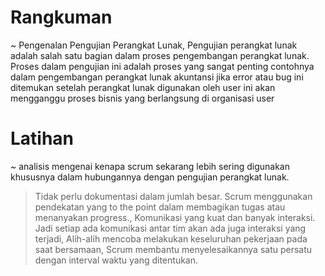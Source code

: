 # Rangkuman 
~ Pengenalan Pengujian Perangkat Lunak,
Pengujian perangkat lunak adalah salah satu bagian dalam proses pengembangan perangkat lunak.
Proses dalam pengujian ini adalah proses yang sangat penting contohnya dalam pengembangan perangkat lunak akuntansi
jika error atau bug ini ditemukan setelah perangkat lunak digunakan oleh user ini 
akan mengganggu proses bisnis yang berlangsung di organisasi user


# Latihan
~ analisis mengenai kenapa scrum sekarang lebih sering digunakan khususnya dalam hubungannya dengan pengujian perangkat lunak. 
> Tidak perlu dokumentasi dalam jumlah besar. Scrum menggunakan pendekatan yang to the point dalam membagikan tugas atau menanyakan progress.,
> Komunikasi yang kuat dan banyak interaksi. Jadi setiap ada komunikasi antar tim akan ada juga interaksi yang terjadi,
> Alih-alih mencoba melakukan keseluruhan pekerjaan pada saat bersamaan, Scrum membantu menyelesaikannya satu persatu dengan interval waktu yang ditentukan.
